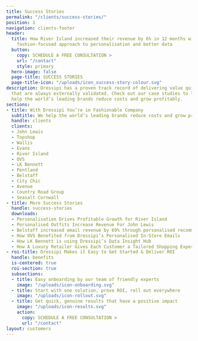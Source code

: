 ```yaml
---
title: Success Stories
permalink: "/clients/success-stories/"
position: 1
navigation: clients-footer
header:
  title: How River Island increased their revenue by 6% in 12 months with Dressipi’s
    fashion-focused approach to personalisation and better data
  button:
    copy: SCHEDULE A FREE CONSULTATION >
    url: "/contact"
    style: primary
  hero-image: false
  page-title: SUCCESS STORIES
  page-title-icon: "/uploads/icon_success-story-colour.svg"
description: Dressipi has a proven track record of delivering value quickly with results
  that are always externally validated. Check out our case studies to learn how we
  help the world’s leading brands reduce costs and grow profitably.
sections:
- title: With Dressipi You’re in Fashionable Company
  subtitle: We help the world’s leading brands reduce costs and grow profitably
  handle: clients
  clients:
  - John Lewis
  - Topshop
  - Wallis
  - Evans
  - River Island
  - OVS
  - LK Bennett
  - Pentland
  - Belstaff
  - City Chic
  - Avenue
  - Country Road Group
  - Seasalt Cornwall
- title: More Success Stories
  handle: success-stories
  downloads:
  - Personalisation Drives Profitable Growth for River Island
  - Personalised Outfits Increase Revenue For John Lewis
  - Belstaff increased email revenue by 69% through personalised recommendations
  - How OVS Benefited from Dressipi’s Personalised In-Store Emails
  - How LK Bennett is using Dressipi’s Data Insight Hub
  - How A Luxury Retailer Gives Each Customer a Tailored Shopping Experience
- roi-title: Dressipi Makes it Easy to Get Started & Deliver ROI
  handle: benefits
  is-centered: true
  roi-section: true
  subsections:
  - title: Easy onboarding by our team of friendly experts
    image: "/uploads/icon-onboarding.svg"
  - title: Start with one solution, prove ROI, roll out everywhere
    image: "/uploads/icon-rollout.svg"
  - title: Get quick, genuine results that have a positive impact
    image: "/uploads/icon-results.svg"
    action:
      copy: SCHEDULE A FREE CONSULTATION >
      url: "/contact"
layout: customers
---
```


